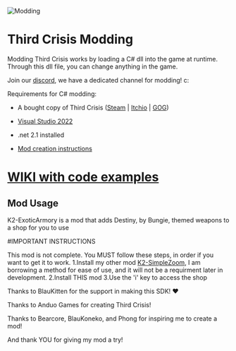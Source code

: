 ![Modding](https://github.com/AnduoGames/ThirdCrisisModding/assets/63800758/b342e306-8baf-44da-8b9e-7a829e977a00)

# Third Crisis Modding

Modding Third Crisis works by loading a C# dll into the game at runtime. Through this dll file, you can change anything in the game.

Join our [discord](https://discord.gg/q8V9jKDGmk), we have a dedicated channel for modding! c: 

Requirements for C# modding:
- A bought copy of Third Crisis ([Steam](https://store.steampowered.com/app/1260820/Third_Crisis/) | [Itchio](https://anduogames.itch.io/third-crisis) | [GOG](https://www.gog.com/en/game/third_crisis))
- [Visual Studio 2022](https://visualstudio.microsoft.com/downloads/)
- .net 2.1 installed

- [Mod creation instructions](https://github.com/AnduoGames/ThirdCrisisModding.git)



# [<b>WIKI with code examples</b>](https://github.com/AnduoGames/ThirdCrisisModding/wiki)



<h2>Mod Usage</h2>

K2-ExoticArmory is a mod that adds Destiny, by Bungie, themed weapons to a shop for you to use

#IMPORTANT INSTRUCTIONS

This mod is not complete. You MUST follow these steps, in order if you want to get it to work.
  1.Install my other mod [K2-SimpleZoom](https://github.com/kenchiichi/K2-SimpleZoom.git), I am borrowing a method for ease of use, and it will not be a requirment later in development.
  2.Install THIS mod
  3.Use the 'i' key to access the shop

Thanks to BlauKitten for the support in making this SDK! ♥

Thanks to Anduo Games for creating Third Crisis!

Thanks to Bearcore, BlauKoneko, and Phong for inspiring me to create a mod!

And thank YOU for giving my mod a try!
